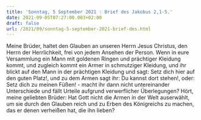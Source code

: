```yaml
---
title: 'Sonntag, 5 September 2021 : Brief des Jakobus 2,1-5.'
date: 2021-09-05T07:27:00.003+02:00
draft: false
url: /2021/09/sonntag-5-september-2021-brief-des.html
---
```


Meine Brüder, haltet den Glauben an unseren Herrn Jesus Christus, den Herrn der Herrlichkeit, frei von jedem Ansehen der Person. Wenn in eure Versammlung ein Mann mit goldenen Ringen und prächtiger Kleidung kommt, und zugleich kommt ein Armer in schmutziger Kleidung, und ihr blickt auf den Mann in der prächtigen Kleidung und sagt: Setz dich hier auf den guten Platz!, und zu dem Armen sagt ihr: Du kannst dort stehen!, oder: Setz dich zu meinen Füßen! - macht ihr dann nicht untereinander Unterschiede und fällt Urteile aufgrund verwerflicher Überlegungen? Hört, meine geliebten Brüder: Hat Gott nicht die Armen in der Welt auserwählt, um sie durch den Glauben reich und zu Erben des Königreichs zu machen, das er denen verheißen hat, die ihn lieben?